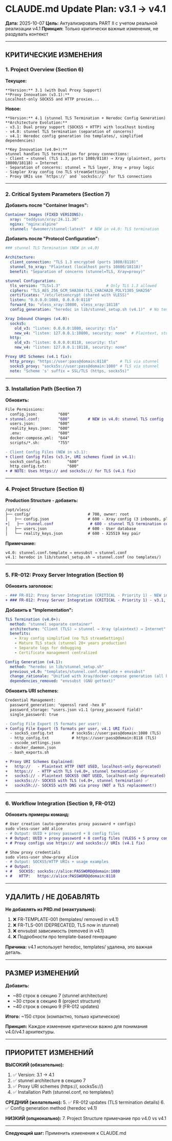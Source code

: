 # CLAUDE.md Update Plan: v3.1 → v4.1

**Дата:** 2025-10-07
**Цель:** Актуализировать PART II с учетом реальной реализации v4.1
**Принцип:** Только критически важные изменения, не раздувать контекст

---

## КРИТИЧЕСКИЕ ИЗМЕНЕНИЯ

### 1. Project Overview (Section 6)

**Текущее:**
```
**Version:** 3.1 (with Dual Proxy Support)
**Proxy Innovation (v3.1):**
Localhost-only SOCKS5 and HTTP proxies...
```

**Новое:**
```
**Version:** 4.1 (stunnel TLS Termination + Heredoc Config Generation)
**Architecture Evolution:**
- v3.1: Dual proxy support (SOCKS5 + HTTP) with localhost binding
- v4.0: stunnel TLS termination (separation of concerns)
- v4.1: Heredoc config generation (no templates/, simplified dependencies)

**Key Innovation (v4.0+):**
stunnel handles TLS termination for proxy connections:
- Client → stunnel (TLS 1.3, ports 1080/8118) → Xray (plaintext, ports 10800/18118) → Internet
- Separation of concerns: stunnel = TLS layer, Xray = proxy logic
- Simpler Xray config (no TLS streamSettings)
- Proxy URIs use `https://` and `socks5s://` for TLS connections
```

---

### 2. Critical System Parameters (Section 7)

**Добавить после "Container Images":**

```yaml
Container Images (FIXED VERSIONS):
  xray: "teddysun/xray:24.11.30"
  nginx: "nginx:alpine"
  stunnel: "dweomer/stunnel:latest"  # NEW in v4.0: TLS termination
```

**Добавить после "Protocol Configuration":**

```yaml
### stunnel TLS Termination (NEW in v4.0)

Architecture:
  client_connection: "TLS 1.3 encrypted (ports 1080/8118)"
  stunnel_to_xray: "Plaintext (localhost ports 10800/18118)"
  benefit: "Separation of concerns (stunnel=TLS, Xray=proxy)"

stunnel Configuration:
  tls_version: "TLSv1.3"                    # Only TLS 1.3 allowed
  ciphers: "TLS_AES_256_GCM_SHA384:TLS_CHACHA20_POLY1305_SHA256"
  certificates: "/etc/letsencrypt (shared with VLESS)"
  listen: "0.0.0.0:1080, 0.0.0.0:8118"
  forward_to: "vless_xray:10800, vless_xray:18118"
  config_generation: "heredoc in lib/stunnel_setup.sh (v4.1)"  # No templates/

Xray Inbound Changes (v4.0):
  socks5:
    old_v3: "listen: 0.0.0.0:1080, security: tls"
    new_v4: "listen: 127.0.0.1:10800, security: none"  # Plaintext, stunnel handles TLS
  http:
    old_v3: "listen: 0.0.0.0:8118, security: tls"
    new_v4: "listen: 127.0.0.1:18118, security: none"

Proxy URI Schemes (v4.1 fix):
  http_proxy: "https://user:pass@domain:8118"     # TLS via stunnel
  socks5_proxy: "socks5s://user:pass@domain:1080" # TLS via stunnel
  note: "Scheme 's' suffix = SSL/TLS (https, socks5s)"
```

---

### 3. Installation Path (Section 7)

**Обновить:**

```diff
File Permissions:
  config.json:         "600"
+ stunnel.conf:        "600"        # NEW in v4.0: stunnel TLS config
  users.json:          "600"
  reality_keys.json:   "600"
  .env:                "600"
  docker-compose.yml:  "644"
  scripts/*.sh:        "755"

- Client Config Files (NEW in v3.1):
+ Client Config Files (v3.1+, URI schemes fixed in v4.1):
  socks5_config.txt:       "600"
  http_config.txt:         "600"
+ # NOTE: Uses https:// and socks5s:// for TLS (v4.1 fix)
```

---

### 4. Project Structure (Section 8)

**Production Structure - добавить:**

```diff
/opt/vless/
├── config/                         # 700, owner: root
│   ├── config.json                 # 600 - Xray config (3 inbounds, plaintext proxy)
+│   ├── stunnel.conf                # 600 - stunnel TLS termination config (v4.0+)
│   ├── users.json                  # 600 - User database
│   └── reality_keys.json           # 600 - X25519 key pair
```

**Примечание:**
```
v4.0: stunnel.conf.template → envsubst → stunnel.conf
v4.1: heredoc in lib/stunnel_setup.sh → stunnel.conf (no templates/)
```

---

### 5. FR-012: Proxy Server Integration (Section 9)

**Обновить заголовок:**

```diff
- ### FR-012: Proxy Server Integration (CRITICAL - Priority 1) - NEW in v3.1
+ ### FR-012: Proxy Server Integration (CRITICAL - Priority 1) - v3.1, TLS via stunnel v4.0+
```

**Добавить в "Implementation":**

```yaml
TLS Termination (v4.0+):
  method: "stunnel separate container"
  architecture: "Client (TLS) → stunnel → Xray (plaintext) → Internet"
  benefits:
    - Xray config simplified (no TLS streamSettings)
    - Mature TLS stack (stunnel 20+ years production)
    - Separate logs for debugging
    - Certificate management centralized

Config Generation (v4.1):
  method: "heredoc in lib/stunnel_setup.sh"
  previous_v4.0: "templates/stunnel.conf.template + envsubst"
  change_rationale: "Unified with Xray/docker-compose generation (all heredoc)"
  dependencies_removed: "envsubst (GNU gettext)"
```

**Обновить URI schemes:**

```diff
Credential Management:
  password_generation: "openssl rand -hex 8"
  password_storage: "users.json v1.1 (proxy_password field)"
  single_password: true

- Config File Export (5 formats per user):
+ Config File Export (5 formats per user, v4.1 URI fix):
  - socks5_config.txt        # socks5s://user:pass@domain:1080 (TLS)
  - http_config.txt          # https://user:pass@domain:8118 (TLS)
  - vscode_settings.json
  - docker_daemon.json
  - bash_exports.sh

+ Proxy URI Schemes Explained:
+   http://   - Plaintext HTTP (NOT USED, localhost-only deprecated)
+   https://  - HTTP with TLS (v4.0+, stunnel termination) ✅
+   socks5:// - Plaintext SOCKS5 (NOT USED, localhost-only deprecated)
+   socks5s://- SOCKS5 with TLS (v4.0+, stunnel termination) ✅
+   socks5h://- SOCKS5 with DNS via proxy (NOT a TLS replacement!)
```

---

### 6. Workflow Integration (Section 9, FR-012)

**Обновить примеры команд:**

```diff
# User creation (auto-generates proxy password + configs)
sudo vless-user add alice
- # Output: UUID + proxy password + 8 config files
+ # Output: UUID + proxy password + 8 config files (VLESS + 5 proxy configs)
+ # Proxy configs use https:// and socks5s:// URIs (v4.1 fix)

# Show proxy credentials
sudo vless-user show-proxy alice
- # Output: SOCKS5/HTTP URIs + usage examples
+ # Output:
+ #   SOCKS5: socks5s://alice:PASSWORD@domain:1080
+ #   HTTP:   https://alice:PASSWORD@domain:8118
```

---

## УДАЛИТЬ / НЕ ДОБАВЛЯТЬ

**Не добавлять из PRD.md (неактуально):**

1. ❌ FR-TEMPLATE-001 (templates/ removed in v4.1)
2. ❌ FR-TLS-001 (DEPRECATED, TLS now in stunnel)
3. ❌ envsubst зависимость (removed in v4.1)
4. ❌ Подробности про template-based генерацию

**Причина:** v4.1 использует heredoc, templates/ удалена, это важная деталь.

---

## РАЗМЕР ИЗМЕНЕНИЙ

**Добавить:**
- ~80 строк в секцию 7 (stunnel architecture)
- ~30 строк в секцию 8 (project structure)
- ~40 строк в секцию 9 (FR-012 updates)

**Итого:** ~150 строк (компактно, только критическое)

**Принцип:** Каждое изменение критически важно для понимания v4.0/v4.1 архитектуры.

---

## ПРИОРИТЕТ ИЗМЕНЕНИЙ

**ВЫСОКИЙ (обязательно):**
1. ✅ Version: 3.1 → 4.1
2. ✅ stunnel architecture в секцию 7
3. ✅ Proxy URI schemes (https://, socks5s://)
4. ✅ Installation Path (stunnel.conf, no templates/)

**СРЕДНИЙ (желательно):**
5. ✅ FR-012 updates (TLS termination details)
6. ✅ Config generation method (heredoc v4.1)

**НИЗКИЙ (опционально):**
7. Project Structure примечание про v4.0 vs v4.1

---

**Следующий шаг:** Применить изменения к CLAUDE.md
